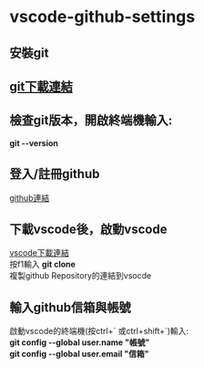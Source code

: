 # vscode-github-settings #

<h2>安裝git<h2>
<a href="https://git-scm.com">git下載連結</a>
<h2>檢查git版本，開啟終端機輸入:</h2>
<strong>git --version</strong>
<h2>登入/註冊github</h2>
<a href="https://github.com">github連結</a>
<h2>下載vscode後，啟動vscode</h2>
<a href="https://code.visualstudio.com">vscode下載連結</a>
<div>按f1輸入 <strong>git clone</strong></div>
<div>複製github Repository的連結到vsocde</div>
<h2>輸入github信箱與帳號</h2>
<div>啟動vscode的終端機(按ctrl+` 或ctrl+shift+`)輸入:<div>
<strong>git config --global user.name "帳號"</strong>
<br>
<strong>git config --global user.email "信箱"</strong>
